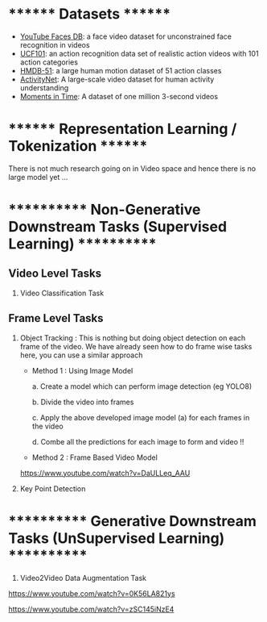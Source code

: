 # ****** Datasets ******
- [YouTube Faces DB](https://www.cs.tau.ac.il//~wolf/ytfaces/): a face video dataset for unconstrained face recognition in videos
- [UCF101](https://www.crcv.ucf.edu/data/UCF101.php): an action recognition data set of realistic action videos with 101 action categories
- [HMDB-51](https://serre-lab.clps.brown.edu/resource/hmdb-a-large-human-motion-database/): a large human motion dataset of 51 action classes
- [ActivityNet](http://activity-net.org/): A large-scale video dataset for human activity understanding
- [Moments in Time](https://arxiv.org/abs/1801.03150): A dataset of one million 3-second videos



# ****** Representation Learning / Tokenization ******
There is not much research going on in Video space and hence there is no large model yet ...





# **********  Non-Generative Downstream Tasks (Supervised Learning)  **********

## Video Level Tasks
1. Video Classification Task

## Frame Level Tasks
1. Object Tracking : This is nothing but doing object detection on each frame of the video. We have already seen how to do frame wise tasks here, you can use a similar approach

   - Method 1 : Using Image Model
     
     a. Create a model which can perform image detection (eg YOLO8)
     
     b. Divide the video into frames
     
     c. Apply the above developed image model (a) for each frames in the video
     
     d. Combe all the predictions for each image to form and video !!
     
   - Method 2 : Frame Based Video Model

   https://www.youtube.com/watch?v=DaULLeq_AAU
   
3. Key Point Detection






# **********  Generative Downstream Tasks (UnSupervised Learning)  **********

1. Video2Video Data Augmentation Task
   
https://www.youtube.com/watch?v=0K56LA821ys

https://www.youtube.com/watch?v=zSC145iNzE4
